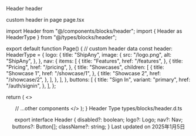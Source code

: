 Header
header

custom header in page
page.tsx

import Header from "@/components/blocks/header";
import { Header as HeaderType } from "@/types/blocks/header";
 
export default function Page() {
  // custom header data
  const header: HeaderType = {
    logo: {
      title: "ShipAny",
      image: {
        src: "/logo.png",
        alt: "ShipAny",
      },
    },
    nav: {
      items: [
        {
          title: "Features",
          href: "/features",
        },
        {
          title: "Pricing",
          href: "/pricing",
        },
        {
          title: "Showcases",
          children: [
            {
              title: "Showcase 1",
              href: "/showcase/1",
            },
            {
              title: "Showcase 2",
              href: "/showcase/2",
            },
          ],
        },
      ],
    },
    buttons: [
      {
        title: "Sign In",
        variant: "primary",
        href: "/auth/signin",
      },
    ],
  };
 
  return (
    <>
      <Header header={header} />
      // ...other components
    </>
  );
}
Header Type
types/blocks/header.d.ts

export interface Header {
  disabled?: boolean;
  logo?: Logo;
  nav?: Nav;
  buttons?: Button[];
  className?: string;
}
Last updated on 2025年1月5日
